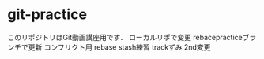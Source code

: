# git-practice
このリポジトリはGit動画講座用です．
ローカルリポで変更
rebacepracticeブランチで更新 コンフリクト用
rebase
stash練習 trackずみ
2nd変更